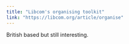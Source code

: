 ```yaml
---
title: "Libcom's organising toolkit"
link: "https://libcom.org/article/organise"
---
```


British based but still interesting.
